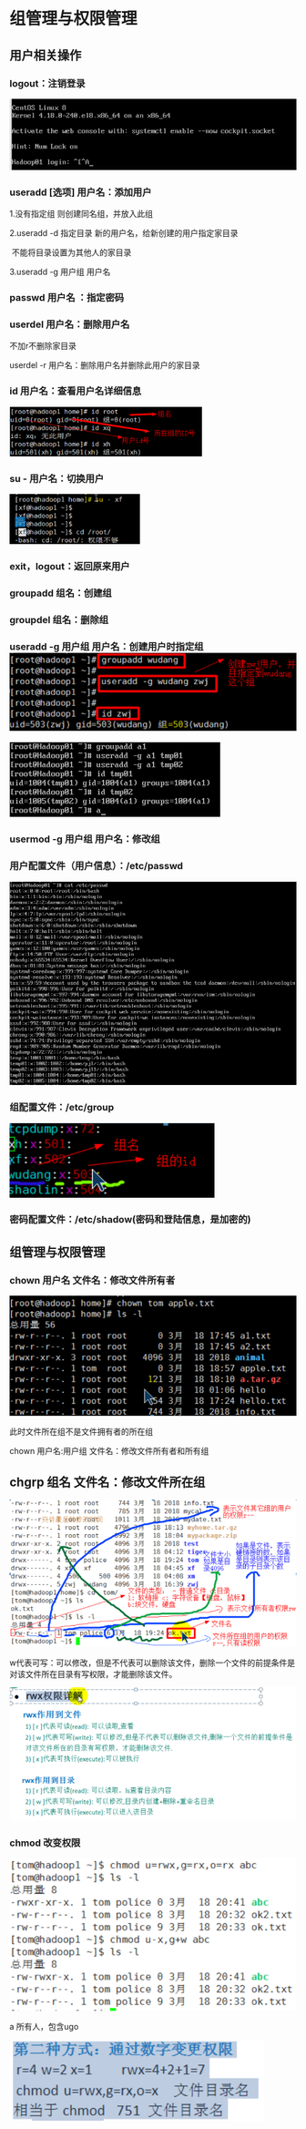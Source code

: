 # 组管理与权限管理

## 用户相关操作

### logout：注销登录



![1610690858245](Untitled.assets/1610690858245.png)

### useradd [选项] 用户名：添加用户

1.没有指定组 则创建同名组，并放入此组

2.useradd -d 指定目录 新的用户名，给新创建的用户指定家目录

​	不能将目录设置为其他人的家目录

3.useradd -g 用户组 用户名

### passwd 用户名 ：指定密码

### userdel 用户名：删除用户名

不加r不删除家目录

userdel -r 用户名：删除用户名并删除此用户的家目录

### id 用户名：查看用户名详细信息

![1610720641364](Untitled.assets/1610720641364.png)

### su - 用户名：切换用户

![1610720904322](Untitled.assets/1610720904322.png)

### exit，logout：返回原来用户

### groupadd 组名：创建组

### groupdel 组名：删除组 

### useradd -g 用户组 用户名：创建用户时指定组![1610802213013](用户相关.assets/1610802213013.png)

![1610802340763](用户相关.assets/1610802340763.png)

### usermod -g 用户组 用户名：修改组

### 用户配置文件（用户信息）：/etc/passwd

![1610804615310](用户相关.assets/1610804615310.png)

### 组配置文件：/etc/group

![1611050063469](用户相关.assets/1611050063469.png)

### 密码配置文件：/etc/shadow(密码和登陆信息，是加密的)

## 组管理与权限管理

### chown 用户名 文件名：修改文件所有者

![1611055414155](用户相关.assets/1611055414155.png)

此时文件所在组不是文件拥有者的所在组

chown 用户名:用户组 文件名：修改文件所有者和所有组

## chgrp 组名 文件名：修改文件所在组

![1611057391684](用户相关.assets/1611057391684.png)

w代表可写：可以修改，但是不代表可以删除该文件，删除一个文件的前提条件是对该文件所在目录有写权限，才能删除该文件。

![1611060798146](用户相关.assets/1611060798146.png)

### chmod 改变权限

![](用户相关.assets/1611062181258.png)

a 所有人，包含ugo

![1611062758550](用户相关.assets/1611062758550.png)

